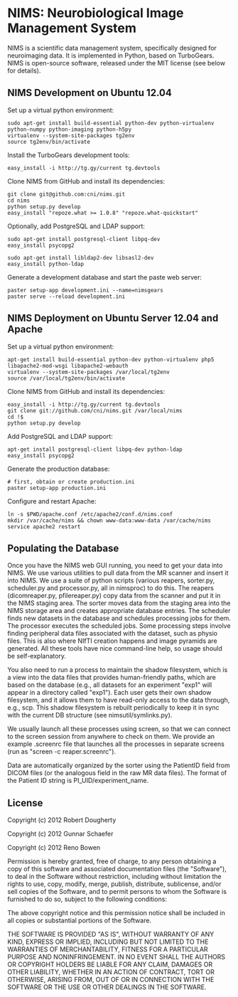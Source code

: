 NIMS: Neurobiological Image Management System
=============================================

NIMS is a scientific data management system, specifically designed for neuroimaging data. It is implemented in Python, based on TurboGears. NIMS is open-source software, released under the MIT license (see below for details).


NIMS Development on Ubuntu 12.04
--------------------------------

Set up a virtual python environment:

    sudo apt-get install build-essential python-dev python-virtualenv python-numpy python-imaging python-h5py
    virtualenv --system-site-packages tg2env
    source tg2env/bin/activate

Install the TurboGears development tools:

    easy_install -i http://tg.gy/current tg.devtools

Clone NIMS from GitHub and install its dependencies:

    git clone git@github.com:cni/nims.git
    cd nims
    python setup.py develop
    easy_install "repoze.what >= 1.0.8" "repoze.what-quickstart"

Optionally, add PostgreSQL and LDAP support:

    sudo apt-get install postgresql-client libpq-dev
    easy_install psycopg2

    sudo apt-get install libldap2-dev libsasl2-dev
    easy_install python-ldap

Generate a development database and start the paste web server:

    paster setup-app development.ini --name=nimsgears
    paster serve --reload development.ini


NIMS Deployment on Ubuntu Server 12.04 and Apache
-------------------------------------------------

Set up a virtual python environment:

    apt-get install build-essential python-dev python-virtualenv php5 libapache2-mod-wsgi libapache2-webauth
    virtualenv --system-site-packages /var/local/tg2env
    source /var/local/tg2env/bin/activate

Clone NIMS from GitHub and install its dependencies:

    easy_install -i http://tg.gy/current tg.devtools
    git clone git://github.com/cni/nims.git /var/local/nims
    cd !$
    python setup.py develop

Add PostgreSQL and LDAP support:

    apt-get install postgresql-client libpq-dev python-ldap
    easy_install psycopg2

Generate the production database:

    # first, obtain or create production.ini
    paster setup-app production.ini

Configure and restart Apache:

    ln -s $PWD/apache.conf /etc/apache2/conf.d/nims.conf
    mkdir /var/cache/nims && chown www-data:www-data /var/cache/nims
    service apache2 restart


Populating the Database
-----------------------

Once you have the NIMS web GUI running, you need to get your data into NIMS. We use various utilities to pull data from the MR scanner and insert it into NIMS. We use a suite of python scripts (various reapers, sorter.py, scheduler.py and processor.py, all in nimsproc) to do this. The reapers (dicomreaper.py, pfilereaper.py) copy data from the scanner and put it in the NIMS staging area. The sorter moves data from the staging area into the NIMS storage area and creates appropriate database entries. The scheduler finds new datasets in the database and schedules processing jobs for them. The processor executes the scheduled jobs. Some processing steps involve finding peripheral data files associated with the dataset, such as physio files. This is also where NIfTI creation happens and image pyramids are generated. All these tools have nice command-line help, so usage should be self-explanatory.

You also need to run a process to maintain the shadow filesystem, which is a view into the data files that provides human-friendly paths, which are based on the database (e.g., all datasets for an experiment "exp1" will appear in a directory called "exp1"). Each user gets their own shadow filesystem, and it allows them to have read-only access to the data through, e.g., scp. This shadow filesystem is rebuilt periodically to keep it in sync with the current DB structure (see nimsutil/symlinks.py).

We usually launch all these processes using screen, so that we can connect to the screen session from anywhere to check on them. We provide an example .screenrc file that launches all the processes in separate screens (run as "screen -c reaper.screenrc").

Data are automatically organized by the sorter using the PatientID field from DICOM files (or the analogous field in the raw MR data files). The format of the Patient ID string is PI\_UID/experiment\_name.


License
-------

Copyright (c) 2012 Robert Dougherty

Copyright (c) 2012 Gunnar Schaefer

Copyright (c) 2012 Reno Bowen

Permission is hereby granted, free of charge, to any person obtaining a copy of this software and associated documentation files (the "Software"), to deal in the Software without restriction, including without limitation the rights to use, copy, modify, merge, publish, distribute, sublicense, and/or sell copies of the Software, and to permit persons to whom the Software is furnished to do so, subject to the following conditions:

The above copyright notice and this permission notice shall be included in all copies or substantial portions of the Software.

THE SOFTWARE IS PROVIDED "AS IS", WITHOUT WARRANTY OF ANY KIND, EXPRESS OR IMPLIED, INCLUDING BUT NOT LIMITED TO THE WARRANTIES OF MERCHANTABILITY, FITNESS FOR A PARTICULAR PURPOSE AND NONINFRINGEMENT. IN NO EVENT SHALL THE AUTHORS OR COPYRIGHT HOLDERS BE LIABLE FOR ANY CLAIM, DAMAGES OR OTHER LIABILITY, WHETHER IN AN ACTION OF CONTRACT, TORT OR OTHERWISE, ARISING FROM, OUT OF OR IN CONNECTION WITH THE SOFTWARE OR THE USE OR OTHER DEALINGS IN THE SOFTWARE.
